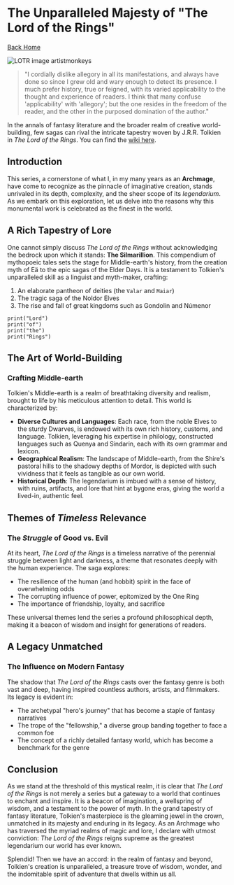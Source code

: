 # The Unparalleled Majesty of "The Lord of the Rings"

[Back Home](/)

![LOTR image artistmonkeys](/images/rivendell.png)

> "I cordially dislike allegory in all its manifestations, and always have done
> so since I grew old and wary enough to detect its presence. I much prefer
> history, true or feigned, with its varied applicability to the thought and
> experience of readers. I think that many confuse 'applicability' with
> 'allegory'; but the one resides in the freedom of the reader, and the other in
> the purposed domination of the author."

In the annals of fantasy literature and the broader realm of creative
world-building, few sagas can rival the intricate tapestry woven by J.R.R.
Tolkien in _The Lord of the Rings_. You can find the
[wiki here](https://lotr.fandom.com/wiki/Main_Page).

## Introduction

This series, a cornerstone of what I, in my many years as an **Archmage**, have
come to recognize as the pinnacle of imaginative creation, stands unrivaled in
its depth, complexity, and the sheer scope of its _legendarium_. As we embark on
this exploration, let us delve into the reasons why this monumental work is
celebrated as the finest in the world.

## A Rich Tapestry of Lore

One cannot simply discuss _The Lord of the Rings_ without acknowledging the
bedrock upon which it stands: **The Silmarillion**. This compendium of
mythopoeic tales sets the stage for Middle-earth's history, from the creation
myth of Eä to the epic sagas of the Elder Days. It is a testament to Tolkien's
unparalleled skill as a linguist and myth-maker, crafting:

1. An elaborate pantheon of deities (the `Valar` and `Maiar`)
2. The tragic saga of the Noldor Elves
3. The rise and fall of great kingdoms such as Gondolin and Númenor

```
print("Lord")
print("of")
print("the")
print("Rings")
```

## The Art of **World-Building**

### Crafting Middle-earth

Tolkien's Middle-earth is a realm of breathtaking diversity and realism, brought
to life by his meticulous attention to detail. This world is characterized by:

- **Diverse Cultures and Languages**: Each race, from the noble Elves to the
  sturdy Dwarves, is endowed with its own rich history, customs, and language.
  Tolkien, leveraging his expertise in philology, constructed languages such as
  Quenya and Sindarin, each with its own grammar and lexicon.
- **Geographical Realism**: The landscape of Middle-earth, from the Shire's
  pastoral hills to the shadowy depths of Mordor, is depicted with such
  vividness that it feels as tangible as our own world.
- **Historical Depth**: The legendarium is imbued with a sense of history, with
  ruins, artifacts, and lore that hint at bygone eras, giving the world a
  lived-in, authentic feel.

## Themes of _Timeless_ Relevance

### The _Struggle_ of Good vs. Evil

At its heart, _The Lord of the Rings_ is a timeless narrative of the perennial
struggle between light and darkness, a theme that resonates deeply with the
human experience. The saga explores:

- The resilience of the human (and hobbit) spirit in the face of overwhelming
  odds
- The corrupting influence of power, epitomized by the One Ring
- The importance of friendship, loyalty, and sacrifice

These universal themes lend the series a profound philosophical depth, making it
a beacon of wisdom and insight for generations of readers.

## A Legacy **Unmatched**

### The Influence on Modern Fantasy

The shadow that _The Lord of the Rings_ casts over the fantasy genre is both
vast and deep, having inspired countless authors, artists, and filmmakers. Its
legacy is evident in:

- The archetypal "hero's journey" that has become a staple of fantasy narratives
- The trope of the "fellowship," a diverse group banding together to face a
  common foe
- The concept of a richly detailed fantasy world, which has become a benchmark
  for the genre

## Conclusion

As we stand at the threshold of this mystical realm, it is clear that _The Lord
of the Rings_ is not merely a series but a gateway to a world that continues to
enchant and inspire. It is a beacon of imagination, a wellspring of wisdom, and
a testament to the power of myth. In the grand tapestry of fantasy literature,
Tolkien's masterpiece is the gleaming jewel in the crown, unmatched in its
majesty and enduring in its legacy. As an Archmage who has traversed the myriad
realms of magic and lore, I declare with utmost conviction: _The Lord of the
Rings_ reigns supreme as the greatest legendarium our world has ever known.

Splendid! Then we have an accord: in the realm of fantasy and beyond, Tolkien's
creation is unparalleled, a treasure trove of wisdom, wonder, and the
indomitable spirit of adventure that dwells within us all.
